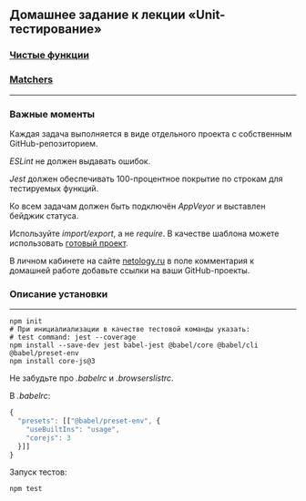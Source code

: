 ## Домашнее задание к лекции «Unit-тестирование»

### [Чистые функции](https://github.com/Pavka16/pure-functions)
### [Matchers](https://github.com/Pavka16/matchers)
---
### Важные моменты
Каждая задача выполняется в виде отдельного проекта с собственным GitHub-репозиторием.

*ESLint* не должен выдавать ошибок.

*Jest* должен обеспечивать 100-процентное покрытие по строкам для тестируемых функций.

Ко всем задачам должен быть подключён *AppVeyor* и выставлен бейджик статуса.

Используйте *import/export*, а не *require*.
В качестве шаблона можете использовать [готовый проект](https://github.com/Pavka16/ajs-homeworks/tree/master/ci-template).

В личном кабинете на сайте [netology.ru](netology.ru) в поле комментария к домашней работе добавьте ссылки на ваши GitHub-проекты.

### Описание установки
---
```
npm init
# При инициалиализации в качестве тестовой команды указать:
# test command: jest --coverage
npm install --save-dev jest babel-jest @babel/core @babel/cli @babel/preset-env
npm install core-js@3
```
Не забудьте про *.babelrc* и *.browserslistrc*.


В *.babelrc*:
``` js
{
  "presets": [["@babel/preset-env", {
    "useBuiltIns": "usage",
    "corejs": 3
  }]]
}
```
Запуск тестов:
``` js
npm test
```
